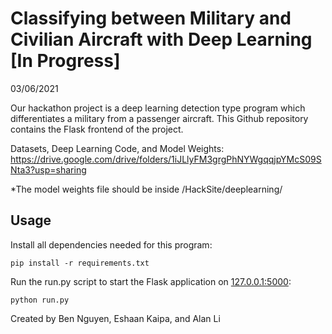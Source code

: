 # Classifying between Military and Civilian Aircraft with Deep Learning [In Progress]

03/06/2021

Our hackathon project is a deep learning detection type program which differentiates a military from a passenger aircraft. This Github repository contains the Flask frontend of the project.

Datasets, Deep Learning Code, and Model Weights: https://drive.google.com/drive/folders/1iJLlyFM3grgPhNYWgqqjpYMcS09SNta3?usp=sharing

*The model weights file should be inside /HackSite/deeplearning/

## Usage

Install all dependencies needed for this program:
```
pip install -r requirements.txt
```

Run the run.py script to start the Flask application on [127.0.0.1:5000](url):
```
python run.py
```

Created by Ben Nguyen, Eshaan Kaipa, and Alan Li

